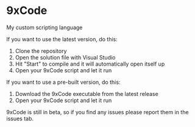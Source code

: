 # 9xCode
My custom scripting language

If you want to use the latest version, do this:
1. Clone the repository
2. Open the solution file with Visual Studio
3. Hit "Start" to compile and it will automatically open itself up
4. Open your 9xCode script and let it run

If you want to use a pre-built version, do this:
1. Download the 9xCode executable from the latest release
2. Open your 9xCode script and let it run

9xCode is still in beta, so if you find any issues please report them in the issues tab.

